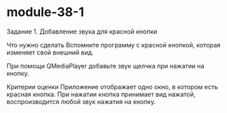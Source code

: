 # module-38-1

Задание 1. Добавление звука для красной кнопки



Что нужно сделать
Вспомните программу с красной кнопкой, которая изменяет свой внешний вид.





При помощи QMediaPlayer добавьте звук щелчка при нажатии на кнопку.



Критерии оценки
Приложение отображает одно окно, в котором есть красная кнопка.
При нажатии кнопка принимает вид нажатой, воспроизводится любой звук нажатия на кнопку.
